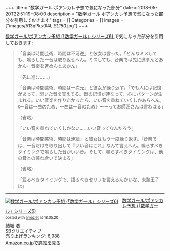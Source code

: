 +++
title = "数学ガール ポアンカレ予想で気になった部分"
date = 2018-05-20T22:51:19+08:00
description = "数学ガール ポアンカレ予想で気になった部分を引用しておきます"
tags = []
Categories = []
images = ["images/513qPks0l4L._SL160_.jpg"]
+++

[数学ガール/ポアンカレ予想 \(「数学ガール」シリーズ6\) ](https://www.amazon.co.jp/%E6%95%B0%E5%AD%A6%E3%82%AC%E3%83%BC%E3%83%AB-%E3%83%9D%E3%82%A2%E3%83%B3%E3%82%AB%E3%83%AC%E4%BA%88%E6%83%B3-%E3%80%8C%E6%95%B0%E5%AD%A6%E3%82%AC%E3%83%BC%E3%83%AB%E3%80%8D%E3%82%B7%E3%83%AA%E3%83%BC%E3%82%BA6-%E7%B5%90%E5%9F%8E-%E6%B5%A9/dp/4797384786)で気になった部分を引用しておきます:

> 「音楽は時間芸術、時間は不可逆」と彼女は言った。「どんなミスしても、鳴らした一音は取り返せへん。ミスしても、音楽では先に進まんとあかん。音楽を進めんとあかん」
>
> 「先に進む……」
>
> 「音楽は時間芸術、時間は一次元」と彼女が繰り返す。「でも人には記憶があって、聞いた音を覚えてる。音の記憶が連なって、心にパターンが生まれる。いい音楽を作りたかったら、いい音を重ねていくしかあらへん。《一音は一曲のため、一曲は一音のため》ーーってお師匠さんは言わはる」
>
> （省略）
>
> 「いい音を重ねていくしかない……いい音ってなんだろう」
>
> 「音楽は時間芸術、時間は連続」と彼女はもう一度繰り返す。「音楽では、一音だけを取り出して『いい音はこれ』なんて言えへん。鳴らすべきタイミングで鳴らした音がいい音。そして、鳴らすべきタイミングは、他の音との兼ね合いで決まる」
>
> （省略）
>
> 「語るべきタイミングで、語るべきセリフを言えるんかいな、未熟王子は」

<hr>
<div class="amazlet-box" style="margin-bottom:0px;"><div class="amazlet-image" style="float:left;margin:0px 12px 1px 0px;"><a href="https://www.amazon.co.jp/exec/obidos/ASIN/4797384786/simsnes-22/ref=nosim/" name="amazletlink" target="_blank"><img src="https://images-fe.ssl-images-amazon.com/images/I/513qPks0l4L._SL160_.jpg" alt="数学ガール/ポアンカレ予想 (「数学ガール」シリーズ6)" style="border: none;" /></a></div><div class="amazlet-info" style="line-height:120%; margin-bottom: 10px"><div class="amazlet-name" style="margin-bottom:10px;line-height:120%"><a href="https://www.amazon.co.jp/exec/obidos/ASIN/4797384786/simsnes-22/ref=nosim/" name="amazletlink" target="_blank">数学ガール/ポアンカレ予想 (「数学ガール」シリーズ6)</a><div class="amazlet-powered-date" style="font-size:80%;margin-top:5px;line-height:120%">posted with <a href="http://www.amazlet.com/" title="amazlet" target="_blank">amazlet</a> at 18.05.20</div></div><div class="amazlet-detail">結城 浩 <br />SBクリエイティブ <br />売り上げランキング: 6,988<br /></div><div class="amazlet-sub-info" style="float: left;"><div class="amazlet-link" style="margin-top: 5px"><a href="https://www.amazon.co.jp/exec/obidos/ASIN/4797384786/simsnes-22/ref=nosim/" name="amazletlink" target="_blank">Amazon.co.jpで詳細を見る</a></div></div></div><div class="amazlet-footer" style="clear: left"></div></div>

